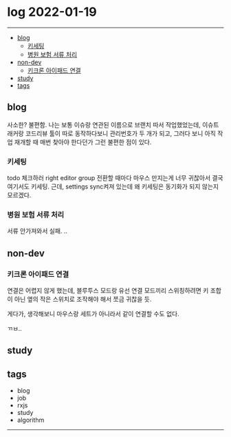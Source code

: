 # log 2022-01-19

--------------------------

- [blog](#blog)
  - [키세팅](#키세팅)
  - [병원 보험 서류 처리](#병원-보험-서류-처리)
- [non-dev](#non-dev)
  - [키크론 아이패드 연결](#키크론-아이패드-연결)
- [study](#study)
- [tags](#tags)

## blog

사소한? 불편함.
나는 보통 이슈랑 연관된 이름으로 브랜치 따서 작업했었는데, 이슈트래커랑 코드리뷰 툴이 따로 동작하다보니 관리번호가 두 개가 되고, 그러다 보니 아직 작업 재개할 때 매번 찾아야 한다던가 그런 불편한 점이 있다.

### 키세팅

todo 체크하러 right editor group 전환할 때마다 마우스 만지는게 너무 귀찮아서 결국 여기서도 키세팅.
근데, settings sync켜져 있는데 왜 키세팅은 동기화가 되지 않는지 모르겠다.


### 병원 보험 서류 처리

서류 안가져와서 실패.
..

## non-dev

### 키크론 아이패드 연결

연결은 어렵지 않게 했는데, 블루투스 모드랑 유선 연결 모드끼리 스위칭하려면 키 조합이 아닌 옆의 작은 스위치로 조작해야 해서 쪼금 귀찮을 듯.

게다가, 생각해보니 마우스랑 세트가 아니라서 같이 연결할 수도 없다.

ㄲㅂ..

## study




## tags
- blog
- job
- rxjs
- study
- algorithm

--------------------------


